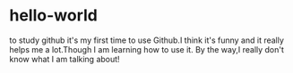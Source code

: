# hello-world
to study github
it's my first time to use Github.I think it's funny and it really helps me a lot.Though I am learning how to use it.
By the way,I really don't know what I am talking about!
